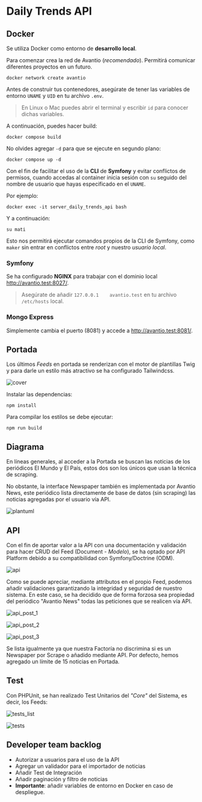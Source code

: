 # Daily Trends API

## Docker

Se utiliza Docker como entorno de **desarrollo local**.

Para comenzar crea la red de Avantio (_recomendado_). Permitirá comunicar diferentes proyectos en un futuro.

```
docker network create avantio
```

Antes de construir tus contenedores, asegúrate de tener las variables de entorno `UNAME` y `UID` en tu archivo `.env`.

> En Linux o Mac puedes abrir el terminal y escribir `id` para conocer dichas variables.

A continuación, puedes hacer build:

```
docker compose build
```

No olvides agregar `-d` para que se ejecute en segundo plano:

```
docker compose up -d
```

Con el fin de facilitar el uso de la **CLI** de **Symfony** y evitar conflictos de permisos, cuando accedas al container
inicia sesión con `su` seguido del nombre de usuario que hayas especificado en el `UNAME`.

Por ejemplo:

```
docker exec -it server_daily_trends_api bash
```

Y a continuación:

```
su mati
```

Esto nos permitirá ejecutar comandos propios de la CLI de Symfony, como `maker` sin entrar en conflictos entre _root_ y
nuestro _usuario local_.

### Symfony

Se ha configurado **NGINX** para trabajar con el dominio local http://avantio.test:8027/.
> Asegúrate de añadir `127.0.0.1	avantio.test` en tu archivo `/etc/hosts` local.

### Mongo Express

Simplemente cambia el puerto (8081) y accede a http://avantio.test:8081/.

## Portada

Los últimos _Feeds_ en portada se renderizan con el motor de plantillas Twig y para darle un estilo más atractivo se ha
configurado Tailwindcss.

![cover](docs/screenshots/cover.png)

Instalar las dependencias:

```
npm install
```

Para compilar los estilos se debe ejecutar:

```
npm run build
```

## Diagrama

En líneas generales, al acceder a la Portada se buscan las noticias de los periódicos El Mundo
y El País, estos dos son los únicos que usan la técnica de scraping.

No obstante, la interface Newspaper también es implementada por Avantio News, este periódico
lista directamente de base de datos (sin scraping) las noticias agregadas por el usuario vía API.

![plantuml](docs/screenshots/plantuml.png)

## API

Con el fin de aportar valor a la API con una documentación y validación para hacer CRUD del Feed (Document - _Modelo_),
se ha optado por API Platform debido a su compatibilidad con Symfony/Doctrine (ODM).

![api](docs/screenshots/api.png)

Como se puede apreciar, mediante attributos en el propio Feed, podemos añadir validaciones garantizando la integridad y
seguridad de nuestro sistema.
En este caso, se ha decidido que de forma forzosa sea propiedad del periódico "Avantio News" todas las peticiones que se
realicen vía API.

![api_post_1](docs/screenshots/api_post_1.png)

![api_post_2](docs/screenshots/api_post_2.png)

![api_post_3](docs/screenshots/api_post_3.png)

Se lista igualmente ya que nuestra Factoría no discrimina si es un Newspaper por Scrape o añadido mediante API.
Por defecto, hemos agregado un límite de 15 noticias en Portada.

## Test

Con PHPUnit, se han realizado Test Unitarios del _"Core"_ del Sistema, es decir, los Feeds:

![tests_list](docs/screenshots/tests_list.png)

![tests](docs/screenshots/tests.png)

## Developer team backlog

- Autorizar a usuarios para el uso de la API
- Agregar un validador para el importador de noticias
- Añadir Test de Integración
- Añadir paginación y filtro de noticias
- **Importante**: añadir variables de entorno en Docker en caso de despliegue.